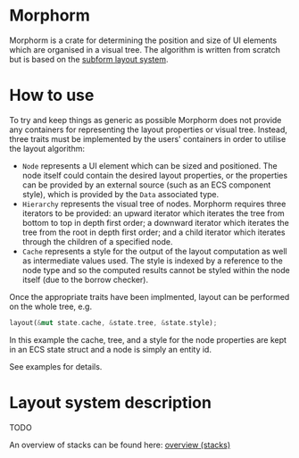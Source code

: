# Morphorm

Morphorm is a crate for determining the position and size of UI elements which are organised in a visual tree.
The algorithm is written from scratch but is based on the [subform layout system](https://subformapp.com/articles/why-not-flexbox/).

# How to use
To try and keep things as generic as possible Morphorm does not provide any containers for representing the layout properties or visual tree.
Instead, three traits must be implemented by the users' containers in order to utilise the layout algorithm:

 - `Node` represents a UI element which can be sized and positioned. The node itself could contain the desired layout properties, or the properties
    can be provided by an external source (such as an ECS component style), which is provided by the `Data` associated type.
 - `Hierarchy` represents the visual tree of nodes. Morphorm requires three iterators to be provided: an upward iterator which iterates the tree
    from bottom to top in depth first order; a downward iterator which iterates the tree from the root in depth first order; and a child iterator
    which iterates through the children of a specified node.
 - `Cache` represents a style for the output of the layout computation as well as intermediate values used. The style is indexed by a reference
    to the node type and so the computed results cannot be styled within the node itself (due to the borrow checker).
 
Once the appropriate traits have been implmented, layout can be performed on the whole tree, e.g.
```rs
layout(&mut state.cache, &state.tree, &state.style);
```
In this example the cache, tree, and a style for the node properties are kept in an ECS state struct and a node is simply an entity id.

See examples for details.

# Layout system description 
TODO

An overview of stacks can be found here: [overview (stacks)](https://geom3trik.github.io/tuix-book/section_2_layout/chapter_1.html)
